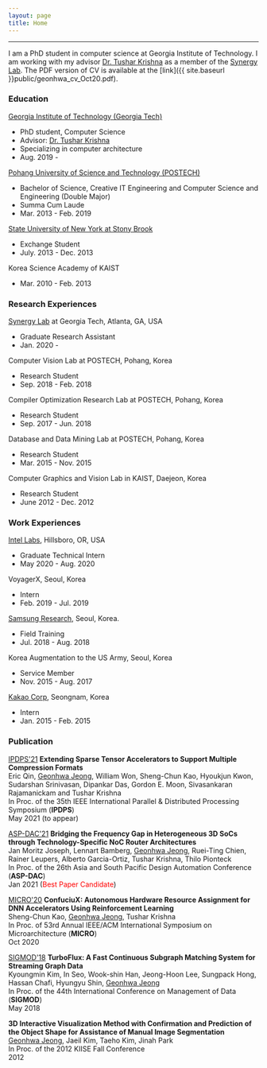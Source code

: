 ```yaml
---
layout: page
title: Home
---
```

-------------------------------------------------------
I am a PhD student in computer science at Georgia Institute of Technology. I am working with my advisor [Dr. Tushar Krishna](https://tusharkrishna.ece.gatech.edu/) as a member of the [Synergy Lab](https://synergy.ece.gatech.edu/). 
The PDF version of CV is available at the [link]({{ site.baseurl }}public/geonhwa_cv_Oct20.pdf).



### Education
 [Georgia Institute of Technology (Georgia Tech)](https://www.gatech.edu/) 
   * PhD student, Computer Science
   * Advisor: [Dr. Tushar Krishna](https://tusharkrishna.ece.gatech.edu/)
   * Specializing in computer architecture
   * Aug. 2019 -  

[Pohang University of Science and Technology (POSTECH)](http://www.postech.ac.kr/eng/)  
  * Bachelor of Science, Creative IT Engineering and Computer Science and Engineering (Double Major)
  * Summa Cum Laude
  * Mar. 2013 - Feb. 2019  

[State University of New York at Stony Brook](https://www.stonybrook.edu/)  
  * Exchange Student
  * July. 2013 - Dec. 2013  

Korea Science Academy of KAIST  
  * Mar. 2010 - Feb. 2013

### Research Experiences

[Synergy Lab](https://synergy.ece.gatech.edu/) at Georgia Tech, Atlanta, GA, USA  
  * Graduate Research Assistant
  * Jan. 2020 -  
  
Computer Vision Lab at POSTECH, Pohang, Korea  
  * Research Student
  * Sep. 2018 - Feb. 2018  
  
Compiler Optimization Research Lab at POSTECH, Pohang, Korea  
  * Research Student
  * Sep. 2017 - Jun. 2018  
  
Database and Data Mining Lab at POSTECH, Pohang, Korea  
  * Research Student
  * Mar. 2015 - Nov. 2015  
  
Computer Graphics and Vision Lab in KAIST, Daejeon, Korea  
  * Research Student
  * June 2012 - Dec. 2012  

### Work Experiences


[Intel Labs](https://www.intel.com/content/www/us/en/research/overview.html), Hillsboro, OR, USA  
  * Graduate Technical Intern
  * May 2020 - Aug. 2020  

VoyagerX, Seoul, Korea
  * Intern
  * Feb. 2019 - Jul. 2019  

[Samsung Research](https://research.samsung.com/), Seoul, Korea. 
  * Field Training
  * Jul. 2018 - Aug. 2018  

Korea Augmentation to the US Army, Seoul, Korea  
  * Service Member
  * Nov. 2015 - Aug. 2017  

[Kakao Corp](https://www.kakaocorp.com/?lang=en), Seongnam, Korea  
  * Intern
  * Jan. 2015 - Feb. 2015  


### Publication


<a class="badge-base badge-ipdps" href="https://www.ipdps.org/" target="_blank">IPDPS'21</a> **Extending Sparse Tensor Accelerators to Support Multiple Compression Formats**  
Eric Qin, <ins>Geonhwa Jeong</ins>, William Won, Sheng-Chun Kao, Hyoukjun Kwon, Sudarshan Srinivasan, Dipankar Das, Gordon E. Moon, Sivasankaran Rajamanickam and Tushar Krishna  
In Proc. of the 35th IEEE International Parallel & Distributed Processing Symposium (**IPDPS**)   
May 2021 (to appear)

<a class="badge-base badge-aspdac" href="http://www.aspdac.com/aspdac2021/" target="_blank">ASP-DAC'21</a> **Bridging the Frequency Gap in Heterogeneous 3D SoCs through Technology-Specific NoC Router Architectures**  
Jan Moritz Joseph, Lennart Bamberg, <ins>Geonhwa Jeong</ins>, Ruei-Ting Chien, Rainer Leupers, Alberto Garcia-Ortiz, Tushar Krishna, Thilo Pionteck  
In Proc. of the 26th Asia and South Pacific Design Automation Conference (**ASP-DAC**)   
Jan 2021 (<span style="color:red">Best Paper Candidate</span>)

<a class="badge-base badge-micro" href="http://www.microarch.org/micro53" target="_blank">MICRO'20</a> **ConfuciuX: Autonomous Hardware Resource Assignment for DNN Accelerators Using Reinforcement Learning**  
Sheng-Chun Kao, <ins>Geonhwa Jeong</ins>, Tushar Krishna  
In Proc. of 53rd Annual IEEE/ACM International Symposium on Microarchitecture (**MICRO**)  
Oct 2020

<a class="badge-base badge-sigmod" href="https://sigmod2018.org/" target="_blank">SIGMOD'18</a> **TurboFlux: A Fast Continuous Subgraph Matching System for Streaming Graph Data**  
Kyoungmin Kim, In Seo, Wook-shin Han, Jeong-Hoon Lee, Sungpack Hong, Hassan Chafi, Hyungyu Shin, <ins>Geonhwa Jeong</ins>  
In Proc. of the 44th International Conference on Management of Data (**SIGMOD**)  
May 2018

**3D Interactive Visualization Method with Confirmation and Prediction of the Object Shape for Assistance of Manual Image Segmentation**  
<ins>Geonhwa Jeong</ins>, Jaeil Kim, Taeho Kim, Jinah Park  
In Proc. of the 2012 KIISE Fall Conference  
2012
